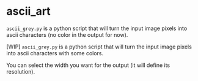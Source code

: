 # ascii_art

`ascii_grey.py` is a python script that will turn the input image pixels into ascii characters (no color in the output for now). 

[WIP] `ascii_grey.py` is a python script that will turn the input image pixels into ascii characters with some colors.

You can select the width you want for the output (it will define its resolution).
